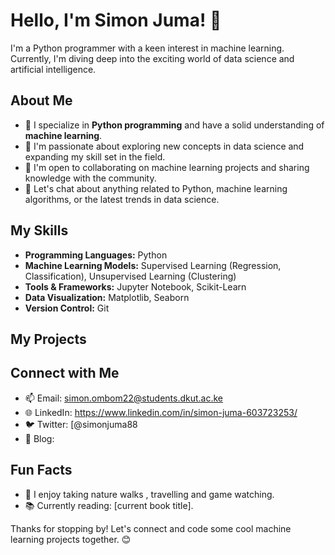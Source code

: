 # Hello, I'm Simon Juma! 👋

I'm a Python programmer with a keen interest in machine learning. Currently, I'm diving deep into the exciting world of data science and artificial intelligence.

## About Me

- 🔭 I specialize in **Python programming** and have a solid understanding of **machine learning**.
- 🌱 I'm passionate about exploring new concepts in data science and expanding my skill set in the field.
- 👯 I'm open to collaborating on machine learning projects and sharing knowledge with the community.
- 💬 Let's chat about anything related to Python, machine learning algorithms, or the latest trends in data science.

## My Skills

- **Programming Languages:** Python
- **Machine Learning Models:** Supervised Learning (Regression, Classification), Unsupervised Learning (Clustering)
- **Tools & Frameworks:** Jupyter Notebook, Scikit-Learn
- **Data Visualization:** Matplotlib, Seaborn
- **Version Control:** Git

## My Projects



## Connect with Me

- 📫 Email: simon.ombom22@students.dkut.ac.ke
- 🌐 LinkedIn: https://www.linkedin.com/in/simon-juma-603723253/
- 🐦 Twitter: [@simonjuma88
- 📝 Blog:

## Fun Facts

- 🎵 I enjoy taking nature walks , travelling and game watching.
- 📚 Currently reading: [current book title].

Thanks for stopping by! Let's connect and code some cool machine learning projects together. 😊


<!---
ALIBCJH/ALIBCJH is a ✨ special ✨ repository because its `README.md` (this file) appears on your GitHub profile.
You can click the Preview link to take a look at your changes.
--->
